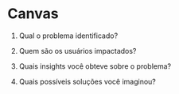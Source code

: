 # Canvas

1. Qual o problema identificado?
  
2. Quem são os usuários impactados?
   
3. Quais insights você obteve sobre o problema?
   
4. Quais possíveis soluções você imaginou?
